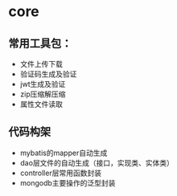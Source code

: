 # core  
## 常用工具包：
* 文件上传下载
* 验证码生成及验证
* jwt生成及验证
* zip压缩解压缩
* 属性文件读取
## 代码构架
* mybatis的mapper自动生成
* dao层文件的自动生成（接口，实现类、实体类）
* controller层常用函数封装
* mongodb主要操作的泛型封装
